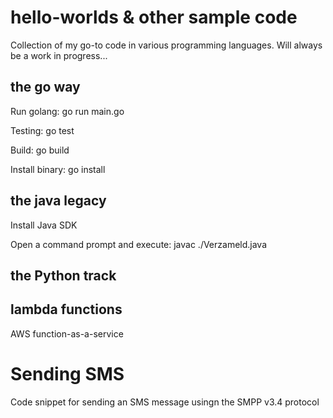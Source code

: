 # hello-worlds & other sample code
Collection of my go-to code in various programming languages. Will always be a work in progress...

## the go way
Run golang: go run main.go

Testing: go test

Build: go build

Install binary: go install

## the java legacy
Install Java SDK

Open a command prompt and execute: javac ./Verzameld.java

## the Python track


## lambda functions

AWS function-as-a-service

# Sending SMS

Code snippet for sending an SMS message usingn the SMPP v3.4 protocol
